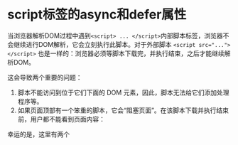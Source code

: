 # script标签的async和defer属性

当浏览器解析DOM过程中遇到`<script> ... </script>`内部脚本标签，浏览器不会继续进行DOM解析，它会立刻执行此脚本。对于外部脚本 `<script src="..."></script>` 也是一样的：浏览器必须等脚本下载完，并执行结束，之后才能继续解析DOM。

这会导致两个重要的问题：

1. 脚本不能访问到位于它们下面的 DOM 元素，因此，脚本无法给它们添加处理程序等。
2. 如果页面顶部有一个笨重的脚本，它会“阻塞页面”。在该脚本下载并执行结束前，用户都不能看到页面内容：

幸运的是，这里有两个 <script> 特性（attribute）可以为我们解决这个问题：defer 和 async。

async和defer属性值为bool，它用来说明script脚本应该**如何执行**。 async和defer属性仅适用于script标签有src属性的情况。在script标签没有src属性的情况下，async和defer属性可以不指定值。

使用async/defer属性有三种模式可供选择:

1. `<script src="script.js"></script>`

如果async或defer都不存在，那么DOM解析会停止，浏览器会立即加载并执行指定的脚本。执行完成后再继续DOM解析。

2. `<script async src="script.js"></script>`

async 脚本会在后台加载，并在加载就绪时运行。DOM 和其他脚本不会等待它们，它们也不会等待其它的东西。async 脚本就是一个会在加载完成时执行的完全独立的脚本。

3. `<script defer src="script.js"></script>`

defer 特性告诉浏览器不要等待脚本加载和执行。浏览器将继续解析DOM。脚本会“在后台”下载，然后等 DOM 构建完成后，脚本才会执行。

换句话说：

具有 defer 特性的脚本不会阻塞页面。
具有 defer 特性的脚本总是要等到 DOM 解析完毕，但在 DOMContentLoaded 事件之前执行。

#### 具有 defer 特性的脚本保持其相对顺序，就像常规脚本一样。

假设，我们有两个具有 defer 特性的脚本：long.js 在前，small.js 在后。

```
<script defer src="https://javascript.info/article/script-async-defer/long.js"></script>
<script defer src="https://javascript.info/article/script-async-defer/small.js"></script>
```

浏览器扫描页面寻找脚本，然后并行下载它们，以提高性能。因此，在上面的示例中，两个脚本是并行下载的。small.js 可能会先下载完成。

……但是，defer 特性除了告诉浏览器“不要阻塞页面”之外，还可以确保脚本执行的相对顺序。因此，即使 small.js 先加载完成，它也需要等到 long.js 执行结束才会被执行。

当我们需要先加载 JavaScript 库，然后再加载依赖于它的脚本时，这可能会很有用。

### 参考

* https://zh.javascript.info/script-async-defer
